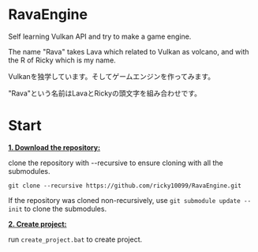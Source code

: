 # RavaEngine
Self learning Vulkan API and try to make a game engine.

The name "Rava" takes Lava which related to Vulkan as volcano, and with the R of Ricky which is my name.

Vulkanを独学しています。そしてゲームエンジンを作ってみます。

"Rava"という名前はLavaとRickyの頭文字を組み合わせです。

# Start
<ins>**1. Download the repository:**</ins>

clone the repository with --recursive to ensure cloning with all the submodules. 

```
git clone --recursive https://github.com/ricky10099/RavaEngine.git
```

If the repository was cloned non-recursively, use `git submodule update --init` to clone the submodules.

<ins>**2. Create project:**</ins>

run `create_project.bat` to create project.
